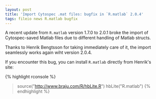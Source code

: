 ```yaml
--- 
layout: post
title: 'Import Cytospec .mat files: bugfix in `R.matlab` 2.0.4'
tags: fileio news R.matlab bugfix 
---
```


A recent update from `R.matlab` version 1.7.0 to 2.0.1 broke the import of Cytospec-saved Matlab
files due to different handling of Matlab structs.

Thanks to Henrik Bengtsson for taking immediately care of it, the import seamlessly works again wiht
version 2.0.4.

<!-- end excerpt -->

If you encounter this bug, you can install `R.matlab` directly from Henrik's site:

{% highlight rconsole %}
> source("http://www.braju.com/R/hbLite.R")
> hbLite("R.matlab")
{% endhighlight %}
